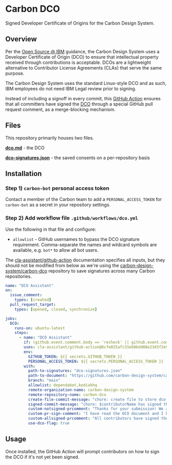 # Carbon DCO

Signed Developer Certificate of Origins for the Carbon Design System.

## Overview

Per the
[Open Source @ IBM](https://w3.ibm.com/developer/opensource/frequently-asked-questions/faq-contribute/#contribute-faq-approved-cla-dco-list)
guidance, the Carbon Design System uses a Developer Certificate of Origin (DCO)
to ensure that intellectual property received through contributions is
acceptable. DCOs are a lightweight alternative to Contributor License Agreements
(CLAs) that serve the same purpose.

The Carbon Design System uses the standard Linux-style DCO and as such, IBM
employees do not need IBM Legal review prior to signing.

Instead of including a signoff in every commit, this
[GitHub Action](https://github.com/cla-assistant/github-action) ensures that all
committers have signed the
[DCO](https://github.com/carbon-design-system/carbon-dco/blob/main/dco.md)
through a special GitHub pull request comment, as a merge-blocking mechanism.

## Files

This repository primarily houses two files.

**[dco.md](https://github.com/carbon-design-system/carbon-dco/blob/main/dco.md)** -
the DCO

**[dco-signatures.json](https://github.com/carbon-design-system/carbon-dco/blob/main/dco-signatures.json)** -
the saved consents on a per-repository basis

## Installation

### Step 1) `carbon-bot` personal access token

Contact a member of the Carbon team to add a `PERSONAL_ACCESS_TOKEN` for
`carbon-bot` as a secret in your repository settings.

### Step 2) Add workflow file `.github/workflows/dco.yml`

Use the following in that file and configure:

- `allowlist` - GitHub usernames to bypass the DCO signature requirement.
  Comma-separate the names and wildcard symbols are available, e.g. `bot*` to
  allow all bot users.

The
[cla-assistant/github-action](https://github.com/cla-assistant/github-action)
documentation specifies all inputs, but they should not be modified from below
as we're using the
[carbon-design-system/carbon-dco](https://github.com/carbon-design-system/carbon-dco)
repository to save signatures across many Carbon repositories.

<!-- prettier-ignore -->
```yml
name: "DCO Assistant"
on:
  issue_comment:
    types: [created]
  pull_request_target:
    types: [opened, closed, synchronize]

jobs:
  DCO:
    runs-on: ubuntu-latest
    steps:
      - name: "DCO Assistant"
        if: (github.event.comment.body == 'recheck' || github.event.comment.body == 'I have read the DCO document and I hereby sign the DCO.') || github.event_name == 'pull_request_target'
        uses: cla-assistant/github-action@6cfe025afc31eb0bdd08e23d3f2e9ed141ab2c09
        env:
          GITHUB_TOKEN: ${{ secrets.GITHUB_TOKEN }}
          PERSONAL_ACCESS_TOKEN: ${{ secrets.PERSONAL_ACCESS_TOKEN }}
        with:
          path-to-signatures: "dco-signatures.json"
          path-to-document: "https://github.com/carbon-design-system/carbon-dco/blob/main/dco.md"
          branch: "main"
          allowlist: dependabot,kodiakhq
          remote-organization-name: carbon-design-system
          remote-repository-name: carbon-dco
          create-file-commit-message: "chore: create file to store dco signatures"
          signed-commit-message: "chore: $contributorName has signed the dco in #$pullRequestNo"
          custom-notsigned-prcomment: "Thanks for your submission! We ask that $you sign our [Developer Certificate of Origin](https://github.com/carbon-design-system/carbon-dco/blob/main/dco.md) before we can accept your contribution. You can sign the DCO by adding a comment below using this text:"
          custom-pr-sign-comment: "I have read the DCO document and I hereby sign the DCO."
          custom-allsigned-prcomment: "All contributors have signed the DCO."
          use-dco-flag: true

```

## Usage

Once installed, the GitHub Action will prompt contributors on how to sign the
DCO if it's not yet been signed.
